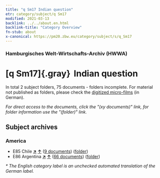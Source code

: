 ```yaml
---
title: "q Sm17 Indian question"
etr: category/subject/q Sm17
modified: 2021-03-13
backlink: ../../about.en.html
backlink-title: "Category Overview"
fn-stub: about
x-canonical: https://pm20.zbw.eu/category/subject/s/q_Sm17
---
```


### Hamburgisches Welt-Wirtschafts-Archiv (HWWA)
# [q Sm17]{.gray}&#8201; Indian question&#160; 





In total 2 subject folders, 75 documents - folders incomplete.
For material not published as folders, please check the [digitized micro-films](/film/h1_sh.de.html) (in German).

_For direct access to the documents, click the "(xy documents)" link, for folder information use the "(folder)" link._

## Subject archives



### America

- E85 Chile [**&nearr;**](../../../geo/i/141691/about.en.html "Chile (all folders)") [**&uarr;**](../../../geo/about.en.html#E85 "Country category system") (<a href="https://pm20.zbw.eu/dfgview/sh/141691,145963" title="about: Chile : Indian question" target="_blank">9 documents</a>) ([folder](../../../../folder/sh/1416xx/141691/1459xx/145963/about.en.html))
- E86 Argentina [**&nearr;**](../../../geo/i/141692/about.en.html "Argentina (all folders)") [**&uarr;**](../../../geo/about.en.html#E86 "Country category system") (<a href="https://pm20.zbw.eu/dfgview/sh/141692,145963" title="about: Argentina : Indian question" target="_blank">66 documents</a>) ([folder](../../../../folder/sh/1416xx/141692/1459xx/145963/about.en.html))


_* The English category label is an unchecked automated translation of the German label._

